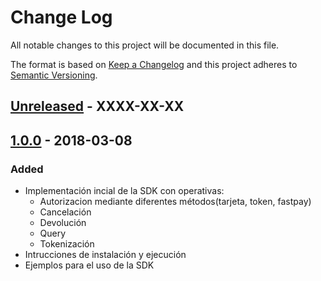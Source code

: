 # Change Log
All notable changes to this project will be documented in this file.

The format is based on [Keep a Changelog](http://keepachangelog.com/)
and this project adheres to [Semantic Versioning](http://semver.org/).

## [Unreleased] - XXXX-XX-XX

## [1.0.0] - 2018-03-08

### Added
- Implementación incial de la SDK con operativas:
	- Autorizacion mediante diferentes métodos(tarjeta, token, fastpay)
	- Cancelación
	- Devolución
	- Query
	- Tokenización
- Intrucciones de instalación y ejecución
- Ejemplos para el uso de la SDK


[Unreleased]: https://github.com/Sipay/php-sdk/compare/develop...1.0.0
[1.0.0]: https://github.com/Sipay/php-sdk/compare/1.0.0...8618da1298a4f8cbe0c3a5fb7cc31cb642d4677f


